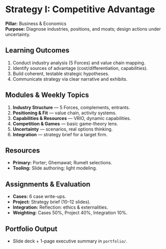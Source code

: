 # Strategy I: Competitive Advantage

**Pillar:** Business & Economics  
**Purpose:** Diagnose industries, positions, and moats; design actions under uncertainty.

## Learning Outcomes
1. Conduct industry analysis (5 Forces) and value chain mapping.
2. Identify sources of advantage (cost/differentiation, capabilities).
3. Build coherent, testable strategic hypotheses.
4. Communicate strategy via clear narrative and exhibits.

## Modules & Weekly Topics
1. **Industry Structure** — 5 Forces, complements, entrants.
2. **Positioning & Fit** — value chain, activity systems.
3. **Capabilities & Resources** — VRIO, dynamic capabilities.
4. **Competition & Games** — basic game-theory lens.
5. **Uncertainty** — scenarios, real options thinking.
6. **Integration** — strategy brief for a target firm.

## Resources
- **Primary:** Porter; Ghemawat; Rumelt selections.
- **Tooling:** Slide authoring; light modeling.

## Assignments & Evaluation
- **Cases:** 6 case write-ups.
- **Project:** Strategy brief (10–12 slides).
- **Integration:** Reflection: ethics & externalities.
- **Weighting:** Cases 50%, Project 40%, Integration 10%.

## Portfolio Output
- Slide deck + 1-page executive summary in `portfolio/`.
